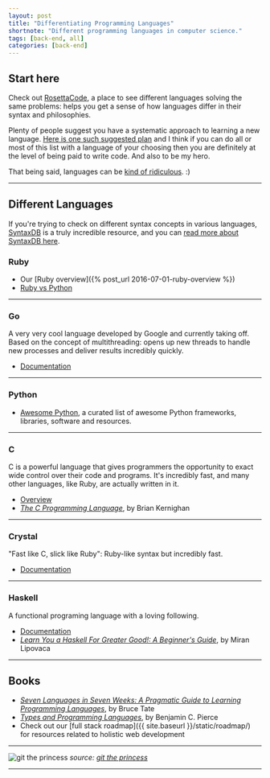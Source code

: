 ```yaml
---
layout: post
title: "Differentiating Programming Languages"
shortnote: "Different programming languages in computer science."
tags: [back-end, all]
categories: [back-end]
---
```


## Start here
Check out [RosettaCode](https://rosettacode.org/wiki/Rosetta_Code), a place to see different languages solving the same problems: helps you get a sense of how languages differ in their syntax and philosophies.

Plenty of people suggest you have a systematic approach to learning a new language. [Here is one such suggested plan](https://gist.github.com/CristhianMotoche/85c4f6cdafc23ee92df0bb6ff65ab1be) and I think if you can do all or most of this list with a language of your choosing then you are definitely at the level of being paid to write code. And also to be my hero.

That being said, languages can be [kind of ridiculous](https://www.destroyallsoftware.com/talks/wat). :)

<hr>

## Different Languages
If you're trying to check on different syntax concepts in various languages, [SyntaxDB](https://syntaxdb.com/) is a truly incredible resource, and you can [read more about SyntaxDB here](https://flipboard.com/@flipboard/flip.it%2Fjqyeaj-a-search-engine-for-programming-languag/f-82bfd6ad31%2Fvice.com).

### Ruby

* Our [Ruby overview]({% post_url 2016-07-01-ruby-overview %})
* [Ruby vs Python](https://hackernoon.com/ruby-vs-python-the-definitive-faq-5cb0046292be#.f3lu2q7a7)

<hr>

### Go
A very very cool language developed by Google and currently taking off. Based on the concept of multithreading: opens up new threads to handle new processes and deliver results incredibly quickly.

* [Documentation](https://golang.org/doc/)

<hr>

### Python
* [Awesome Python](https://awesome-python.com/), a curated list of awesome Python frameworks, libraries, software and resources.

<hr>

### C
C is a powerful language that gives programmers the opportunity to exact wide control over their code and programs. It's incredibly fast, and many other languages, like Ruby, are actually written in it.

* [Overview](https://www.tutorialspoint.com/cprogramming/c_overview.htm?)
* *[The C Programming Language](https://www.amazon.com/The-Programming-Language-Brian-Kernighan/dp/0131103628/ref=as_li_ss_tl?ie=UTF8&linkCode=ll1&tag=eejs-20&linkId=a2dacad1fa8eed0aa0feaf1d54f70410)*, by Brian Kernighan

<hr>

### Crystal
"Fast like C, slick like Ruby": Ruby-like syntax but incredibly fast.

* [Documentation](https://crystal-lang.org/)

<hr>

### Haskell
A functional programing language with a loving following.

* [Documentation](https://www.haskell.org/)
* *[Learn You a Haskell For Greater Good!: A Beginner's Guide](https://www.amazon.com/Learn-You-Haskell-Great-Good/dp/1593272839/ref=as_li_ss_tl?ie=UTF8&linkCode=ll1&tag=eejs-20&linkId=f37ff4ad70d012fe595558cbc16f183e)*, by Miran Lipovaca

<hr>

## Books
* *[Seven Languages in Seven Weeks: A Pragmatic Guide to Learning Programming Languages](https://www.amazon.com/Seven-Languages-Weeks-Programming-Programmers/dp/193435659X/ref=as_li_ss_tl?ie=UTF8&linkCode=ll1&tag=eejs-20&linkId=d85311a13116f2aa4e97d60ebdb8fd2f)*, by Bruce Tate
* *[Types and Programming Languages](https://www.amazon.com/Types-Programming-Languages-MIT-Press/dp/0262162091/ref=as_li_ss_tl?ie=UTF8&linkCode=ll1&tag=eejs-20&linkId=514c9f15b923f67abcd594a67bf86a75)*, by Benjamin C. Pierce
* Check out our [full stack roadmap]({{ site.baseurl }}/static/roadmap/) for resources related to holistic web development

<hr>

![git the princess](https://assets.toggl.com/images/toggl-how-to-save-the-princess-in-8-programming-languages.jpg)
*source: [git the princess](https://toggl.com/programming-princess)*

<hr>
